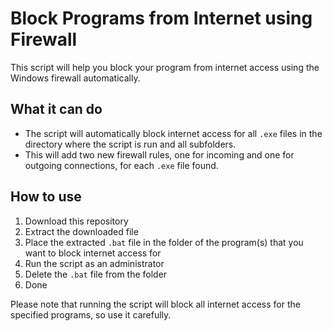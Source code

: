 # Block Programs from Internet using Firewall

This script will help you block your program from internet access using the Windows firewall automatically.

## What it can do
- The script will automatically block internet access for all `.exe` files in the directory where the script is run and all subfolders.
- This will add two new firewall rules, one for incoming and one for outgoing connections, for each `.exe` file found.

## How to use
1. Download this repository
2. Extract the downloaded file
3. Place the extracted `.bat` file in the folder of the program(s) that you want to block internet access for
4. Run the script as an administrator
5. Delete the `.bat` file from the folder
6. Done

Please note that running the script will block all internet access for the specified programs, so use it carefully.
